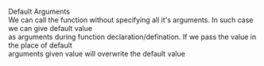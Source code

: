 Default Arguments<br>
We can call the function without specifying all it's arguments. In such case we can give default value <br>
as arguments during function declaration/defination. If we pass the value in the place of default <br>
arguments given value will overwrite the default value